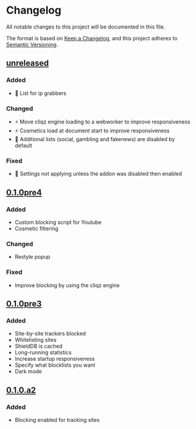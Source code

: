 # Changelog

All notable changes to this project will be documented in this file.

The format is based on [Keep a Changelog](https://keepachangelog.com/en/1.0.0/),
and this project adheres to [Semantic Versioning](https://semver.org/spec/v2.0.0.html).

## [unreleased]

### Added

- 💬 List for ip grabbers

### Changed

- ⚡️ Move cliqz engine loading to a webworker to improve responsiveness
- ⚡️ Cosmetics load at document start to improve responsiveness
- 🔧 Additional lists (social, gambling and fakenews) are disabled by default

### Fixed

- 🐛 Settings not applying unless the addon was disabled then enabled

## [0.1.0pre4]

### Added

- Custom blocking script for Youtube
- Cosmetic filtering

### Changed

- Restyle popup

### Fixed

- Improve blocking by using the cliqz engine

## [0.1.0pre3]

### Added

- Site-by-site trackers blocked
- Whitelisting sites
- ShieldDB is cached
- Long-running statistics
- Increase startup responsiveness
- Specify what blocklists you want
- Dark mode

## [0.1.0.a2]

### Added

- Blocking enabled for tracking sites

[unreleased]: https://github.com/dothq-extensions/adblock/compare/v0.1.0pre4...HEAD
[0.1.0pre4]: https://github.com/dothq-extensions/adblock/releases/tag/v0.1.0pre4
[0.1.0pre3]: https://github.com/dothq-extensions/adblock/releases/tag/v0.1.0pre3
[0.1.0.a2]: https://github.com/dothq-extensions/adblock/releases/tag/v0.1.0.a2
